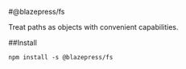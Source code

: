 #@blazepress/fs

Treat paths as objects with convenient capabilities.

##Install

`npm install -s @blazepress/fs`

